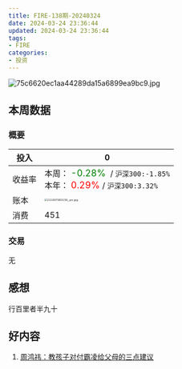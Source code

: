 ```yaml
---
title: FIRE-138期-20240324
date: 2024-03-24 23:36:44
updated: 2024-03-24 23:36:44
tags:
- FIRE
categories:
- 投资
---
```


![75c6620ec1aa44289da15a6899ea9bc9.jpg](https://s2.loli.net/2024/03/25/cNVnLJxBXYKRrSh.jpg)

## 本周数据

### 概要

| 投入   | 0                                                      |
| ------ | ------------------------------------------------------------ |
| 收益率 | 本周：<font color="green" size=4> -0.28% </font> / `沪深300:-1.85%`    <br />本年：<font color="red" size=4> 0.29% </font>/ `沪深300:3.32%` |
| 账本   | <img src="https://s2.loli.net/2024/03/25/Maur3YxAJUSh1Cn.jpg" alt="211697983156_.pic.jpg" style="zoom:33%;" /> |
| 消费   | 451                                              |

### 交易
无


## 感想

行百里者半九十


## 好内容

1. [周鸿祎：教孩子对付霸凌给父母的三点建议](周鸿祎视频号)
